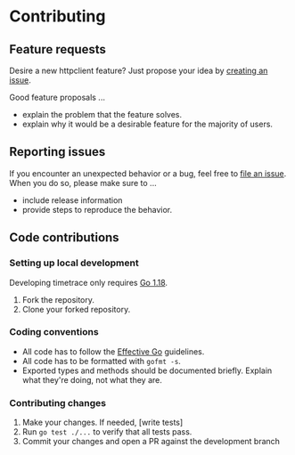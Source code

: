 # Contributing

## Feature requests

Desire a new httpclient feature? Just propose your idea by
[creating an issue](https://github.com/devilcove/httpclient/issues/new).

Good feature proposals ...
* explain the problem that the feature solves.
* explain why it would be a desirable feature for the majority of users.

## Reporting issues

If you encounter an unexpected behavior or a bug, feel free to
[file an issue](https://github.com/devilcove/httpclient/issues/new). When you
do so, please make sure to ...
* include release information
* provide steps to reproduce the behavior.

## Code contributions

### Setting up local development

Developing timetrace only requires [Go 1.18](https://golang.org/dl/).

1. Fork the repository.
2. Clone your forked repository.

### Coding conventions

* All code has to follow the [Effective Go](https://golang.org/doc/effective_go.html) guidelines.
* All code has to be formatted with `gofmt -s`.
* Exported types and methods should be documented briefly. Explain what they're doing, not what they are.

### Contributing changes

1. Make your changes. If needed, [write tests]
2. Run `go test ./...` to verify that all tests pass.
3. Commit your changes and open a PR against the development branch
